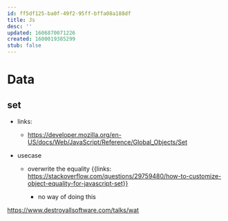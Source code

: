 ```yaml
---
id: ff5df125-ba0f-49f2-95ff-bffa08a188df
title: Js
desc: ''
updated: 1606870071226
created: 1600019385299
stub: false
---
```



# Data

## set
- links:
    - https://developer.mozilla.org/en-US/docs/Web/JavaScript/Reference/Global_Objects/Set

- usecase
    - overwrite the equality {{links: https://stackoverflow.com/questions/29759480/how-to-customize-object-equality-for-javascript-set}}

        - no way of doing this

https://www.destroyallsoftware.com/talks/wat